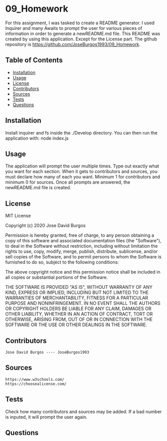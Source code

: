 # 09_Homework
For this assignment, I was tasked to create a README generator. I used Inquirer and many Awaits to prompt the user for various pieces of information in order to generate a newREADME.md file. This README was created by using this application. Except for the License part. The github repository is https://github.com/JoseBurgos1993/09_Homework.

## Table of Contents
* [Installation](#installation)
* [Usage](#usage)
* [License](#license)
* [Contributors](#contributors)
* [Sources](#sources)
* [Tests](#tests)
* [Questions](#questions)

## Installation
Install inquirer and fs inside the ./Develop directory. You can then run the application with: node index.js

## Usage
The application will prompt the user multiple times. Type out exactly what you want for each section. When it gets to contributors and sources, you must declare how many of each you want. Minimum 1 for contributors and minimum 0 for sources. Once all prompts are answered, the newREADME.md file is created.

## License
MIT License

Copyright (c) 2020 Jose David Burgos

Permission is hereby granted, free of charge, to any person obtaining a copy
of this software and associated documentation files (the "Software"), to deal
in the Software without restriction, including without limitation the rights
to use, copy, modify, merge, publish, distribute, sublicense, and/or sell
copies of the Software, and to permit persons to whom the Software is
furnished to do so, subject to the following conditions:

The above copyright notice and this permission notice shall be included in all
copies or substantial portions of the Software.

THE SOFTWARE IS PROVIDED "AS IS", WITHOUT WARRANTY OF ANY KIND, EXPRESS OR
IMPLIED, INCLUDING BUT NOT LIMITED TO THE WARRANTIES OF MERCHANTABILITY,
FITNESS FOR A PARTICULAR PURPOSE AND NONINFRINGEMENT. IN NO EVENT SHALL THE
AUTHORS OR COPYRIGHT HOLDERS BE LIABLE FOR ANY CLAIM, DAMAGES OR OTHER
LIABILITY, WHETHER IN AN ACTION OF CONTRACT, TORT OR OTHERWISE, ARISING FROM,
OUT OF OR IN CONNECTION WITH THE SOFTWARE OR THE USE OR OTHER DEALINGS IN THE
SOFTWARE.

## Contributors

    Jose David Burgos ---- JoseBurgos1993

## Sources
    https://www.w3schools.com/
    https://choosealicense.com/

## Tests
Check how many contributors and sources may be added. If a bad number is inputed, it will prompt the user again.

## Questions

